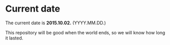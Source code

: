 # Current date

The current date is **2015.10.02.** (YYYY.MM.DD.)

This repository will be good when the world ends, so we will know how long it lasted.